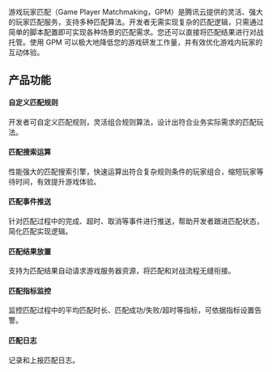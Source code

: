 
游戏玩家匹配（Game Player Matchmaking，GPM）是腾讯云提供的灵活、强大的玩家匹配服务，支持多种匹配算法。开发者无需实现复杂的匹配逻辑，只需通过简单的脚本配置即可实现各种场景的匹配需求。您还可以直接将匹配结果进行对战托管。使用 GPM 可以极大地降低您的游戏研发工作量，并有效优化游戏内玩家的互动体验。

## 产品功能

#### 自定义匹配规则

开发者可自定义匹配规则，灵活组合规则算法，设计出符合业务实际需求的匹配玩法。

#### 匹配搜索运算

性能强大的匹配搜索引擎，快速运算出符合复杂规则条件的玩家组合，缩短玩家等待时间，有效提升游戏体验。

#### 匹配事件推送

针对匹配过程中的完成、超时、取消等事件进行推送，帮助开发者跟进匹配状态，简化匹配实现逻辑。

#### 匹配结果放置

支持为匹配结果自动请求游戏服务器资源，将匹配和对战流程无缝衔接。

#### 匹配指标监控

监控匹配过程中的平均匹配时长、匹配成功/失败/超时等指标，可依据指标设置告警。

#### 匹配日志

记录和上报匹配日志。
